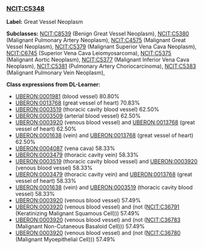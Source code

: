 
### [NCIT:C5348](http://purl.obolibrary.org/obo/NCIT_C5348)
**Label:** Great Vessel Neoplasm

**Subclasses:** [NCIT:C8539](http://purl.obolibrary.org/obo/NCIT_C8539) (Benign Great Vessel Neoplasm), [NCIT:C5380](http://purl.obolibrary.org/obo/NCIT_C5380) (Malignant Pulmonary Artery Neoplasm), [NCIT:C4575](http://purl.obolibrary.org/obo/NCIT_C4575) (Malignant Great Vessel Neoplasm), [NCIT:C5379](http://purl.obolibrary.org/obo/NCIT_C5379) (Malignant Superior Vena Cava Neoplasm), [NCIT:C6745](http://purl.obolibrary.org/obo/NCIT_C6745) (Superior Vena Cava Leiomyosarcoma), [NCIT:C5375](http://purl.obolibrary.org/obo/NCIT_C5375) (Malignant Aortic Neoplasm), [NCIT:C5377](http://purl.obolibrary.org/obo/NCIT_C5377) (Malignant Inferior Vena Cava Neoplasm), [NCIT:C5381](http://purl.obolibrary.org/obo/NCIT_C5381) (Pulmonary Artery Choriocarcinoma), [NCIT:C5383](http://purl.obolibrary.org/obo/NCIT_C5383) (Malignant Pulmonary Vein Neoplasm), 

**Class expressions from DL-Learner:**

- [UBERON:0001981](http://purl.obolibrary.org/obo/UBERON_0001981) (blood vessel) 80.80%
- [UBERON:0013768](http://purl.obolibrary.org/obo/UBERON_0013768) (great vessel of heart) 70.83%
- [UBERON:0003519](http://purl.obolibrary.org/obo/UBERON_0003519) (thoracic cavity blood vessel) 62.50%
- [UBERON:0003509](http://purl.obolibrary.org/obo/UBERON_0003509) (arterial blood vessel) 62.50%
- [UBERON:0003920](http://purl.obolibrary.org/obo/UBERON_0003920) (venous blood vessel) and [UBERON:0013768](http://purl.obolibrary.org/obo/UBERON_0013768) (great vessel of heart) 62.50%
- [UBERON:0001638](http://purl.obolibrary.org/obo/UBERON_0001638) (vein) and [UBERON:0013768](http://purl.obolibrary.org/obo/UBERON_0013768) (great vessel of heart) 62.50%
- [UBERON:0004087](http://purl.obolibrary.org/obo/UBERON_0004087) (vena cava) 58.33%
- [UBERON:0003479](http://purl.obolibrary.org/obo/UBERON_0003479) (thoracic cavity vein) 58.33%
- [UBERON:0003519](http://purl.obolibrary.org/obo/UBERON_0003519) (thoracic cavity blood vessel) and [UBERON:0003920](http://purl.obolibrary.org/obo/UBERON_0003920) (venous blood vessel) 58.33%
- [UBERON:0003479](http://purl.obolibrary.org/obo/UBERON_0003479) (thoracic cavity vein) and [UBERON:0013768](http://purl.obolibrary.org/obo/UBERON_0013768) (great vessel of heart) 58.33%
- [UBERON:0001638](http://purl.obolibrary.org/obo/UBERON_0001638) (vein) and [UBERON:0003519](http://purl.obolibrary.org/obo/UBERON_0003519) (thoracic cavity blood vessel) 58.33%
- [UBERON:0003920](http://purl.obolibrary.org/obo/UBERON_0003920) (venous blood vessel) 57.49%
- [UBERON:0003920](http://purl.obolibrary.org/obo/UBERON_0003920) (venous blood vessel) and (not ([NCIT:C36791](http://purl.obolibrary.org/obo/NCIT_C36791) (Keratinizing Malignant Squamous Cell))) 57.49%
- [UBERON:0003920](http://purl.obolibrary.org/obo/UBERON_0003920) (venous blood vessel) and (not ([NCIT:C36783](http://purl.obolibrary.org/obo/NCIT_C36783) (Malignant Non-Cutaneous Basaloid Cell))) 57.49%
- [UBERON:0003920](http://purl.obolibrary.org/obo/UBERON_0003920) (venous blood vessel) and (not ([NCIT:C36780](http://purl.obolibrary.org/obo/NCIT_C36780) (Malignant Myoepithelial Cell))) 57.49%


